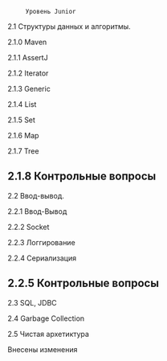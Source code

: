          Уровень Junior
         
2.1 Структуры данных и алгоритмы.

2.1.0 Maven

2.1.1 AssertJ

2.1.2 Iterator

2.1.3 Generic

2.1.4 List

2.1.5 Set

2.1.6 Map

2.1.7 Tree

2.1.8 Контрольные вопросы
-
2.2 Ввод-вывод.

2.2.1 Ввод-Вывод

2.2.2 Socket

2.2.3 Логгирование

2.2.4 Сериализация

2.2.5 Контрольные вопросы
-

2.3 SQL, JDBC

2.4 Garbage Collection

2.5 Чистая архетиктура

Внесены изменения